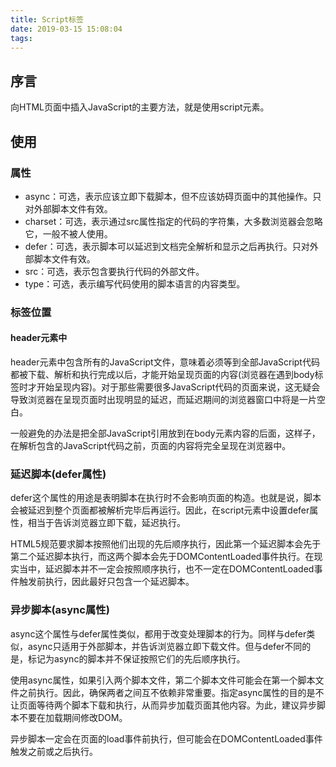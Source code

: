 ```yaml
---
title: Script标签
date: 2019-03-15 15:08:04
tags:
---
```


## 序言

向HTML页面中插入JavaScript的主要方法，就是使用script元素。

<!-- more -->

## 使用

### 属性

- async：可选，表示应该立即下载脚本，但不应该妨碍页面中的其他操作。只对外部脚本文件有效。
- charset：可选，表示通过src属性指定的代码的字符集，大多数浏览器会忽略它，一般不被人使用。
- defer：可选，表示脚本可以延迟到文档完全解析和显示之后再执行。只对外部脚本文件有效。
- src：可选，表示包含要执行代码的外部文件。
- type：可选，表示编写代码使用的脚本语言的内容类型。


### 标签位置

#### header元素中

header元素中包含所有的JavaScript文件，意味着必须等到全部JavaScript代码都被下载、解析和执行完成以后，才能开始呈现页面的内容(浏览器在遇到body标签时才开始呈现内容)。对于那些需要很多JavaScript代码的页面来说，这无疑会导致浏览器在呈现页面时出现明显的延迟，而延迟期间的浏览器窗口中将是一片空白。

一般避免的办法是把全部JavaScript引用放到在body元素内容的后面，这样子，在解析包含的JavaScript代码之前，页面的内容将完全呈现在浏览器中。

### 延迟脚本(defer属性)

defer这个属性的用途是表明脚本在执行时不会影响页面的构造。也就是说，脚本会被延迟到整个页面都被解析完毕后再运行。因此，在script元素中设置defer属性，相当于告诉浏览器立即下载，延迟执行。

HTML5规范要求脚本按照他们出现的先后顺序执行，因此第一个延迟脚本会先于第二个延迟脚本执行，而这两个脚本会先于DOMContentLoaded事件执行。在现实当中，延迟脚本并不一定会按照顺序执行，也不一定在DOMContentLoaded事件触发前执行，因此最好只包含一个延迟脚本。

### 异步脚本(async属性)

async这个属性与defer属性类似，都用于改变处理脚本的行为。同样与defer类似，async只适用于外部脚本，并告诉浏览器立即下载文件。但与defer不同的是，标记为async的脚本并不保证按照它们的先后顺序执行。

使用async属性，如果引入两个脚本文件，第二个脚本文件可能会在第一个脚本文件之前执行。因此，确保两者之间互不依赖非常重要。指定async属性的目的是不让页面等待两个脚本下载和执行，从而异步加载页面其他内容。为此，建议异步脚本不要在加载期间修改DOM。

异步脚本一定会在页面的load事件前执行，但可能会在DOMContentLoaded事件触发之前或之后执行。

